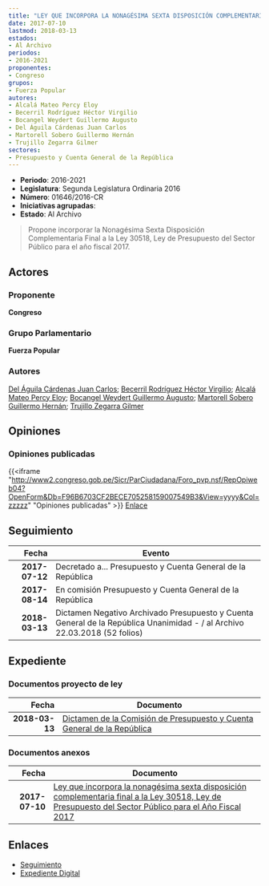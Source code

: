 ```yaml
---
title: "LEY QUE INCORPORA LA NONAGÉSIMA SEXTA DISPOSICIÓN COMPLEMENTARIA FINAL A LA LEY 30518 LEY DE PRESUPUESTO DEL SECTOR PÚBLICO PARA EL AÑO FISCAL 2017"
date: 2017-07-10
lastmod: 2018-03-13
estados:
- Al Archivo
periodos:
- 2016-2021
proponentes:
- Congreso
grupos:
- Fuerza Popular
autores:
- Alcalá Mateo Percy Eloy
- Becerril Rodríguez Héctor Virgilio
- Bocangel Weydert Guillermo Augusto
- Del Águila Cárdenas Juan Carlos
- Martorell Sobero Guillermo Hernán
- Trujillo Zegarra Gilmer
sectores:
- Presupuesto y Cuenta General de la República
---
```

- **Periodo**: 2016-2021
- **Legislatura**: Segunda Legislatura Ordinaria 2016
- **Número**: 01646/2016-CR
- **Iniciativas agrupadas**: 
- **Estado**: Al Archivo

> Propone incorporar la Nonagésima Sexta Disposición Complementaria Final a la Ley 30518, Ley de Presupuesto del Sector Público para el año fiscal 2017.


## Actores

### Proponente

**Congreso**

### Grupo Parlamentario

**Fuerza Popular**

### Autores

[Del Águila Cárdenas Juan Carlos](mailto:mailto:jdelaguila@congreso.gob.pe); [Becerril Rodríguez Héctor Virgilio](mailto:mailto:hbecerril@congreso.gob.pe); [Alcalá Mateo Percy Eloy](mailto:mailto:palcala@congreso.gob.pe); [Bocangel Weydert Guillermo Augusto](mailto:mailto:gbocangel@congreso.gob.pe); [Martorell Sobero Guillermo Hernán](mailto:mailto:gmartorell@congreso.gob.pe); [Trujillo Zegarra Gilmer](mailto:mailto:gtrujilloz@congreso.gob.pe)

## Opiniones

### Opiniones publicadas

{{<iframe "http://www2.congreso.gob.pe/Sicr/ParCiudadana/Foro_pvp.nsf/RepOpiweb04?OpenForm&Db=F96B6703CF2BECE705258159007549B3&View=yyyy&Col=zzzzz" "Opiniones publicadas" >}}
[Enlace](http://www2.congreso.gob.pe/Sicr/ParCiudadana/Foro_pvp.nsf/RepOpiweb04?OpenForm&Db=F96B6703CF2BECE705258159007549B3&View=yyyy&Col=zzzzz)


## Seguimiento

| Fecha | Evento |
|------:|--------|
| **2017-07-12** | Decretado a... Presupuesto y Cuenta General de la República |
| **2017-08-14** | En comisión Presupuesto y Cuenta General de la República |
| **2018-03-13** | Dictamen Negativo Archivado Presupuesto y Cuenta General de la República Unanimidad - / al Archivo 22.03.2018 (52 folios) |

## Expediente

### Documentos proyecto de ley

| Fecha | Documento |
|------:|-----------|
| **2018-03-13** | [Dictamen de la Comisión de Presupuesto y Cuenta General de la República](http://www.leyes.congreso.gob.pe/Documentos/2016_2021/Dictamenes/Proyectos_de_Ley/01646DC17MAY20180313.pdf) |

### Documentos anexos

| Fecha | Documento |
|------:|-----------|
| **2017-07-10** | [Ley que incorpora la nonagésima sexta disposición complementaria final a la Ley 30518, Ley de Presupuesto del Sector Público para el Año Fiscal 2017](http://www.leyes.congreso.gob.pe/Documentos/2016_2021/Proyectos_de_Ley_y_de_Resoluciones_Legislativas/PL0164620170710..pdf) |

## Enlaces

- [Seguimiento](http://www2.congreso.gob.pe/Sicr/TraDocEstProc/CLProLey2016.nsf/f7fff46988ca05b1052578e100829cc7/eba1ac4f321dd95a0525815900790c09?OpenDocument)
- [Expediente Digital](http://www2.congreso.gob.pe/Sicr/TraDocEstProc/Expvirt_2011.nsf/visbusqptramdoc1621/01646?opendocument)

